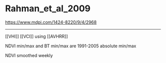 # Rahman_et_al_2009 

https://www.mdpi.com/1424-8220/9/4/2968

---

[[VHI]] [[VCI]] using [[AVHRR]]

NDVI min/max and BT min/max are 1991-2005 absolute min/max

NDVI smoothed weekly
